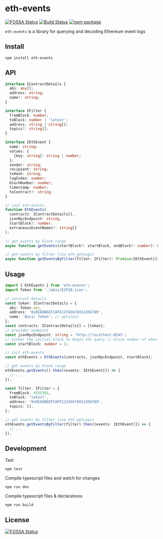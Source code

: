 # eth-events

[![FOSSA Status](https://app.fossa.io/api/projects/git%2Bgithub.com%2Fkangarang%2Feth-events.svg?type=shield)](https://app.fossa.io/projects/git%2Bgithub.com%2Fkangarang%2Feth-events?ref=badge_shield) [![Build Status](https://travis-ci.org/kangarang/eth-events.svg?branch=master)](https://travis-ci.org/kangarang/eth-events) [![npm package](https://img.shields.io/npm/v/eth-events.svg?type=shield)](https://www.npmjs.org/package/eth-events)

`eth-events` is a library for querying and decoding Ethereum event logs

## Install

    npm install eth-events

## API

```ts
interface IContractDetails {
  abi: any[];
  address: string;
  name?: string;
}

interface IFilter {
  fromBlock: number;
  toBlock: number | 'latest';
  address: string | string[];
  topics?: string[];
}

interface IEthEvent {
  name: string;
  values: {
    [key: string]: string | number;
  };
  sender: string;
  recipient: string;
  txHash: string;
  logIndex: number;
  blockNumber: number;
  timestamp: number;
  toContract?: string;
}

// init eth-events
function EthEvents(
  contracts: IContractDetails[],
  jsonRpcEndpoint: string,
  startBlock?: number,
  extraneousEventNames?: string[]
);

// get events by block range
async function getEvents(startBlock?: startBlock, endBlock?: number): Promise<IEthEvent[]>;

// get events by filter (via eth_getLogs)
async function getEventsByFilter(filter: IFilter): Promise<IEthEvent[]>;
```

## Usage

```ts
import { EthEvents } from 'eth-events';
import Token from './abis/EIP20.json';

// contract details
const token: IContractDetails = {
  abi: Token.abi,
  address: '0xDEADBEEFCAFE12345678912456789',
  name: 'Basic Token', // optional
};
const contracts: IContractDetails[] = [token];
// provider endpoint
const jsonRpcEndpoint: string = 'http://localhost:8545';
// either the initial block to begin the query || block number of when the contract was deployed
const startBlock: number = 1;

// init eth-events
const ethEvents = EthEvents(contracts, jsonRpcEndpoint, startBlock);

// get events by block range
ethEvents.getEvents().then((events: IEthEvent[]) => {
  // ...
});

const filter: IFilter = {
  fromBlock: 4555363,
  toBlock: 'latest',
  address: '0xDEADBEEFCAFE12345678912456789',
  topics: [],
};

// get events by filter (via eth_getLogs)
ethEvents.getEventsByFilter(filter).then((events: IEthEvent[]) => {
  // ...
});
```

## Development

Test

    npm test

Compile typescript files and watch for changes

    npm run dev

Compile typescript files & declarations

    npm run build

## License

[![FOSSA Status](https://app.fossa.io/api/projects/git%2Bgithub.com%2Fkangarang%2Feth-events.svg?type=large)](https://app.fossa.io/projects/git%2Bgithub.com%2Fkangarang%2Feth-events?ref=badge_large)
